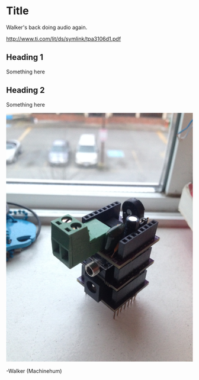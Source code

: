 Title
=========

Walker's back doing audio again.

http://www.ti.com/lit/ds/symlink/tpa3106d1.pdf

Heading 1
--------
Something here

Heading 2
--------
Something here

![alt tag](https://raw.githubusercontent.com/Machine-Hum/SoundHive/master/Media%20(Pictures%20%26%20Videos)/IMG_5098.JPG)

-Walker (Machinehum)
